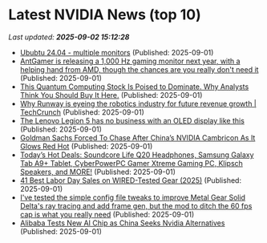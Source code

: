 # Latest NVIDIA News (top 10)
_Last updated: **2025-09-02 15:12:28**_

- [Ububtu 24.04 - multiple monitors](https://askubuntu.com/questions/1555333/ububtu-24-04-multiple-monitors) (Published: 2025-09-01)
- [AntGamer is releasing a 1,000 Hz gaming monitor next year, with a helping hand from AMD, though the chances are you really don't need it](https://www.pcgamer.com/hardware/gaming-monitors/antgamer-is-releasing-a-1-000-hz-gaming-monitor-next-year-with-a-helping-hand-from-amd-though-the-chances-are-you-really-dont-need-it/) (Published: 2025-09-01)
- [This Quantum Computing Stock Is Poised to Dominate. Why Analysts Think You Should Buy It Here.](https://www.barchart.com/story/news/34520807/this-quantum-computing-stock-is-poised-to-dominate-why-analysts-think-you-should-buy-it-here) (Published: 2025-09-01)
- [Why Runway is eyeing the robotics industry for future revenue growth | TechCrunch](https://techcrunch.com/2025/09/01/why-runway-is-eyeing-the-robotics-industry-for-future-revenue-growth/) (Published: 2025-09-01)
- [The Lenovo Legion 5 has no business with an OLED display like this](https://www.gamesradar.com/hardware/laptops/lenovo-legion-5-gen-10-review/) (Published: 2025-09-01)
- [Goldman Sachs Forced To Chase After China’s NVIDIA Cambricon As It Glows Red Hot](https://wccftech.com/goldman-sachs-forced-to-chase-after-chinas-nvidia-cambricon-as-it-glows-red-hot/) (Published: 2025-09-01)
- [Today’s Hot Deals: Soundcore Life Q20 Headphones, Samsung Galaxy Tab A9+ Tablet, CyberPowerPC Gamer Xtreme Gaming PC, Klipsch Speakers, and MORE!](https://www.geeksaresexy.net/2025/09/01/todays-hot-deals-soundcore-life-q20-headphones-samsung-galaxy-tab-a9-tablet-cyberpowerpc-gamer-xtreme-gaming-pc-klipsch-speakers-and-more/) (Published: 2025-09-01)
- [41 Best Labor Day Sales on WIRED-Tested Gear (2025)](https://www.wired.com/story/best-labor-day-sales-deals-2025-2/) (Published: 2025-09-01)
- [I've tested the simple config file tweaks to improve Metal Gear Solid Delta's ray tracing and add frame gen, but the mod to ditch the 60 fps cap is what you really need](https://www.pcgamer.com/hardware/graphics-cards/ive-tested-the-simple-config-file-tweaks-to-improve-metal-gear-solid-deltas-ray-tracing-and-add-frame-gen-but-the-mod-to-ditch-the-60-fps-cap-is-what-you-really-need/) (Published: 2025-09-01)
- [Alibaba Tests New AI Chip as China Seeks Nvidia Alternatives](https://consent.yahoo.com/v2/collectConsent?sessionId=1_cc-session_829b6f0a-13ca-4a0e-a83f-e58649435e9c) (Published: 2025-09-01)
